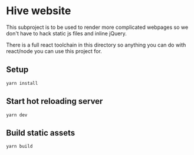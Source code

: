 # Hive website

This subproject is to be used to render more complicated webpages so we don't have to hack static js files and inline jQuery.

There is a full react toolchain in this directory so anything you can do with react/node you can
use this project for.

## Setup
```
yarn install
```

## Start hot reloading server
```
yarn dev
```

## Build static assets
```
yarn build
```
